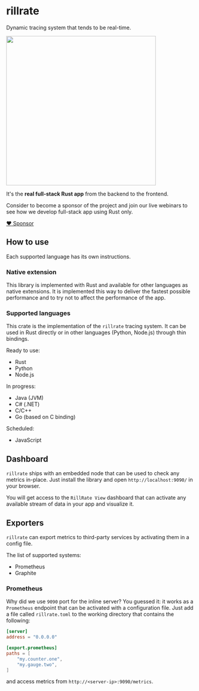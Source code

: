 # rillrate

Dynamic tracing system that tends to be real-time.

<img src="https://ui.rillrate.com/images/dashboard.png" width="400px">

It's the **real full-stack Rust app** from the backend to the frontend.

Consider to become a sponsor of the project and join our live webinars
to see how we develop full-stack app using Rust only.

[:heart: Sponsor](https://github.com/sponsors/rillrate)

## How to use

Each supported language has its own instructions.

### Native extension

This library is implemented with Rust and available for other languages as native extensions.
It is implemented this way to deliver the fastest possible performance and to try not to affect
the performance of the app.

### Supported languages

This crate is the implementation of the `rillrate` tracing system. It can be used
in Rust directly or in other languages (Python, Node.js) through thin bindings.

Ready to use:

- Rust
- Python
- Node.js

In progress:

- Java (JVM)
- C# (.NET)
- C/C++
- Go (based on C binding)

Scheduled:

- JavaScript

## Dashboard

`rillrate` ships with an embedded node that can be used to check any metrics in-place.
Just install the library and open `http://localhost:9090/` in your browser.

You will get access to the `RillRate View` dashboard that can activate
any available stream of data in your app and visualize it.

## Exporters

`rillrate` can export metrics to third-party services by activating them in a config file.

The list of supported systems:

- Prometheus
- Graphite

### Prometheus

Why did we use `9090` port for the inline server? You guessed it: it works as a
`Prometheus` endpoint that can be activated with a configuration file. Just add
a file called `rillrate.toml` to the working directory that contains the following:

```toml
[server]
address = "0.0.0.0"

[export.prometheus]
paths = [
    "my.counter.one",
    "my.gauge.two",
]
```

and access metrics from `http://<server-ip>:9090/metrics`.

